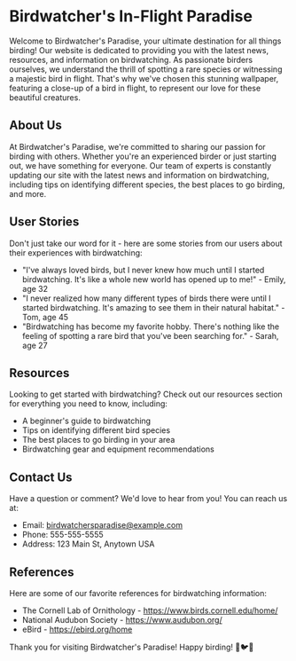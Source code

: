 <!--
Write me content for website with wallpaper which alt text is:

"A close-up of a bird in flight"

The name/title of the page should not be 1:1 copy of the alt text but rather a real content of the website which is using this wallpaper.

- Use markdown format 
- Start with the heading
- The content should look like a real website 
- Include real sections like references, contact, user stories, etc. use things relevant to the page purpose.
- Feel free to use structure like headings, bullets, numbering, blockquotes, paragraphs, horizontal lines, etc.
- You can use formatting like bold or _italic_
- You can include UTF-8 emojis
- Links should be only #hash anchors (and you can refer to the document itself)
- Do not include images
-->

<!--font:Poppins-->

# Birdwatcher's In-Flight Paradise

Welcome to Birdwatcher's Paradise, your ultimate destination for all things birding! Our website is dedicated to providing you with the latest news, resources, and information on birdwatching. As passionate birders ourselves, we understand the thrill of spotting a rare species or witnessing a majestic bird in flight. That's why we've chosen this stunning wallpaper, featuring a close-up of a bird in flight, to represent our love for these beautiful creatures.

## About Us

At Birdwatcher's Paradise, we're committed to sharing our passion for birding with others. Whether you're an experienced birder or just starting out, we have something for everyone. Our team of experts is constantly updating our site with the latest news and information on birdwatching, including tips on identifying different species, the best places to go birding, and more.

## User Stories

Don't just take our word for it - here are some stories from our users about their experiences with birdwatching:

- "I've always loved birds, but I never knew how much until I started birdwatching. It's like a whole new world has opened up to me!" - Emily, age 32
- "I never realized how many different types of birds there were until I started birdwatching. It's amazing to see them in their natural habitat." - Tom, age 45
- "Birdwatching has become my favorite hobby. There's nothing like the feeling of spotting a rare bird that you've been searching for." - Sarah, age 27

## Resources

Looking to get started with birdwatching? Check out our resources section for everything you need to know, including:

- A beginner's guide to birdwatching
- Tips on identifying different bird species
- The best places to go birding in your area
- Birdwatching gear and equipment recommendations

## Contact Us

Have a question or comment? We'd love to hear from you! You can reach us at:

- Email: birdwatchersparadise@example.com
- Phone: 555-555-5555
- Address: 123 Main St, Anytown USA

## References

Here are some of our favorite references for birdwatching information:

- The Cornell Lab of Ornithology - https://www.birds.cornell.edu/home/
- National Audubon Society - https://www.audubon.org/
- eBird - https://ebird.org/home

Thank you for visiting Birdwatcher's Paradise! Happy birding! 🦅🐦🦜
